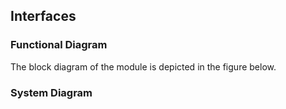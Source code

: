 ## Interfaces

### Functional Diagram

The block diagram of the module is depicted in the figure below.

<rk-img
  src="/assets/images/datasheet/rak813/interfaces/block-diagram.png"
  width="100%"
  figure-number="3"
  caption="RAK813 Block Diagram"
/>

### System Diagram

<rk-img
  src="/assets/images/datasheet/rak813/interfaces/system-diagram.png"
  width="100%"
  figure-number="4"
  caption="System Diagram"
/>
